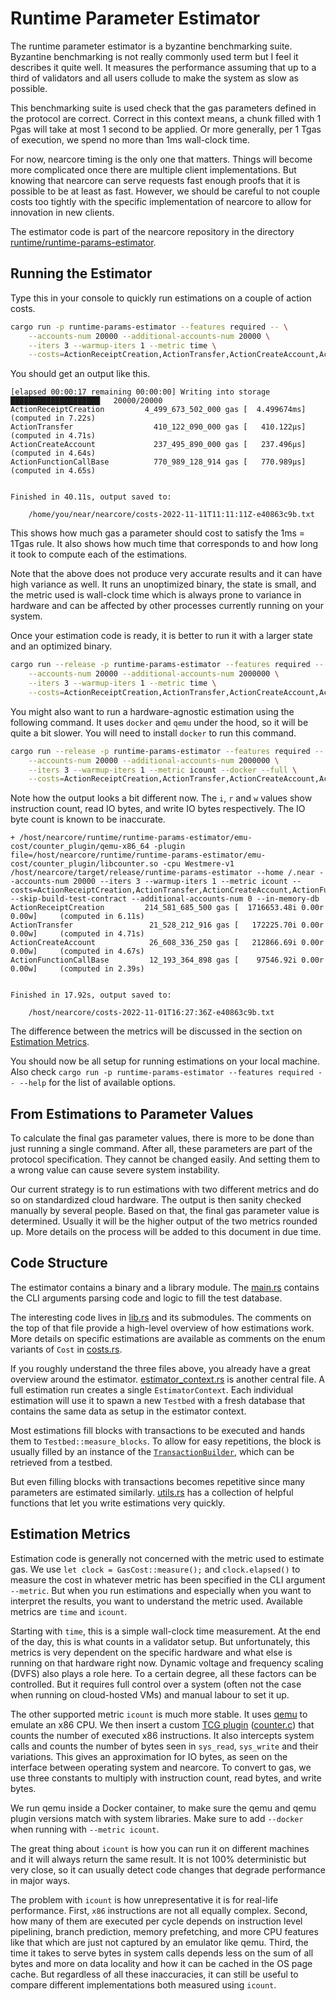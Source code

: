 # Runtime Parameter Estimator

The runtime parameter estimator is a byzantine benchmarking suite. Byzantine
benchmarking is not really commonly used term but I feel it describes it quite
well. It measures the performance assuming that up to a third of validators and
all users collude to make the system as slow as possible.

This benchmarking suite is used check that the gas parameters defined in the
protocol are correct. Correct in this context means, a chunk filled with 1 Pgas
will take at most 1 second to be applied. Or more generally, per 1 Tgas of
execution, we spend no more than 1ms wall-clock time. 

For now, nearcore timing is the only one that matters. Things will become more
complicated once there are multiple client implementations. But knowing that
nearcore can serve requests fast enough proofs that it is possible to be at
least as fast. However, we should be careful to not couple costs too tightly
with the specific implementation of nearcore to allow for innovation in new
clients.

The estimator code is part of the nearcore repository in the directory
[runtime/runtime-params-estimator](https://github.com/near/nearcore/tree/master/runtime/runtime-params-estimator).

## Running the Estimator

Type this in your console to quickly run estimations on a couple of action costs.

```bash
cargo run -p runtime-params-estimator --features required -- \
    --accounts-num 20000 --additional-accounts-num 20000 \
    --iters 3 --warmup-iters 1 --metric time \
    --costs=ActionReceiptCreation,ActionTransfer,ActionCreateAccount,ActionFunctionCallBase
```

You should get an output like this.

```
[elapsed 00:00:17 remaining 00:00:00] Writing into storage ████████████████████   20000/20000  
ActionReceiptCreation         4_499_673_502_000 gas [  4.499674ms]    (computed in 7.22s) 
ActionTransfer                  410_122_090_000 gas [   410.122µs]    (computed in 4.71s) 
ActionCreateAccount             237_495_890_000 gas [   237.496µs]    (computed in 4.64s) 
ActionFunctionCallBase          770_989_128_914 gas [   770.989µs]    (computed in 4.65s) 


Finished in 40.11s, output saved to:

    /home/you/near/nearcore/costs-2022-11-11T11:11:11Z-e40863c9b.txt
```

This shows how much gas a parameter should cost to satisfy the 1ms = 1Tgas rule.
It also shows how much time that corresponds to and how long it took to compute
each of the estimations.

Note that the above does not produce very accurate results and it can have high
variance as well. It runs an unoptimized binary, the state is small, and the
metric used is wall-clock time which is always prone to variance in hardware and
can be affected by other processes currently running on your system.

Once your estimation code is ready, it is better to run it with a larger state
and an optimized binary.

```bash
cargo run --release -p runtime-params-estimator --features required -- \
    --accounts-num 20000 --additional-accounts-num 2000000 \
    --iters 3 --warmup-iters 1 --metric time \
    --costs=ActionReceiptCreation,ActionTransfer,ActionCreateAccount,ActionFunctionCallBase
```

You might also want to run a hardware-agnostic estimation using the following
command. It uses `docker` and `qemu` under the hood, so it will be quite a bit
slower. You will need to install `docker` to run this command.


```bash
cargo run --release -p runtime-params-estimator --features required -- \
    --accounts-num 20000 --additional-accounts-num 2000000 \
    --iters 3 --warmup-iters 1 --metric icount --docker --full \
    --costs=ActionReceiptCreation,ActionTransfer,ActionCreateAccount,ActionFunctionCallBase
```

Note how the output looks a bit different now. The `i`, `r` and `w` values show
instruction count, read IO bytes, and write IO bytes respectively. The IO byte
count is known to be inaccurate.

```
+ /host/nearcore/runtime/runtime-params-estimator/emu-cost/counter_plugin/qemu-x86_64 -plugin file=/host/nearcore/runtime/runtime-params-estimator/emu-cost/counter_plugin/libcounter.so -cpu Westmere-v1 /host/nearcore/target/release/runtime-params-estimator --home /.near --accounts-num 20000 --iters 3 --warmup-iters 1 --metric icount --costs=ActionReceiptCreation,ActionTransfer,ActionCreateAccount,ActionFunctionCallBase --skip-build-test-contract --additional-accounts-num 0 --in-memory-db
ActionReceiptCreation         214_581_685_500 gas [  1716653.48i 0.00r 0.00w]     (computed in 6.11s) 
ActionTransfer                 21_528_212_916 gas [   172225.70i 0.00r 0.00w]     (computed in 4.71s) 
ActionCreateAccount            26_608_336_250 gas [   212866.69i 0.00r 0.00w]     (computed in 4.67s) 
ActionFunctionCallBase         12_193_364_898 gas [    97546.92i 0.00r 0.00w]     (computed in 2.39s) 


Finished in 17.92s, output saved to:

    /host/nearcore/costs-2022-11-01T16:27:36Z-e40863c9b.txt
```

The difference between the metrics will be discussed in the
section on [Estimation Metrics](#estimation-metrics).

You should now be all setup for running estimations on your local machine. Also
check `cargo run -p runtime-params-estimator --features required -- --help` for
the list of available options.

## From Estimations to Parameter Values

To calculate the final gas parameter values, there is more to be done than just
running a single command. After all, these parameters are part of the protocol
specification. They cannot be changed easily. And setting them to a wrong value
can cause severe system instability.

Our current strategy is to run estimations
with two different metrics and do so on standardized cloud hardware. The output
is then sanity checked manually by several people. Based on that, the final gas
parameter value is determined. Usually it will be the higher output of the two
metrics rounded up. More details on the process will be added to this document
in due time.

## Code Structure
The estimator contains a binary and a library module. The
[main.rs](https://github.com/near/nearcore/blob/e40863c9ba61a0de140c869583b2113358605771/runtime/runtime-params-estimator/src/main.rs)
contains the CLI arguments parsing code and logic to fill the test database.

The interesting code lives in
[lib.rs](https://github.com/near/nearcore/blob/e40863c9ba61a0de140c869583b2113358605771/runtime/runtime-params-estimator/src/lib.rs)
and its submodules. The comments on the top of that file provide a
high-level overview of how estimations work. More details on specific
estimations are available as comments on the enum variants of `Cost` in
[costs.rs](https://github.com/near/nearcore/blob/e40863c9ba61a0de140c869583b2113358605771/runtime/runtime-params-estimator/src/cost.rs#L9).

If you roughly understand the three files above, you already have a great
overview around the estimator.
[estimator_context.rs](https://github.com/near/nearcore/blob/e40863c9ba61a0de140c869583b2113358605771/runtime/runtime-params-estimator/src/estimator_context.rs)
is another central file. A full estimation run creates a single
`EstimatorContext`. Each individual estimation will use it to spawn a new
`Testbed` with a fresh database that contains the same data as setup in the
estimator context.

Most estimations fill blocks with transactions to be executed and hands them to
`Testbed::measure_blocks`. To allow for easy repetitions, the block is usually
filled by an instance of the
[`TransactionBuilder`](https://github.com/near/nearcore/blob/e40863c9ba61a0de140c869583b2113358605771/runtime/runtime-params-estimator/src/transaction_builder.rs),
which can be retrieved from a testbed.

But even filling blocks with transactions becomes repetitive since many
parameters are estimated similarly.
[utils.rs](https://github.com/near/nearcore/blob/master/runtime/runtime-params-estimator/src/utils.rs)
has a collection of helpful functions that let you write estimations very
quickly.

## Estimation Metrics

Estimation code is generally not concerned with the metric used to estimate gas.
We use `let clock = GasCost::measure();` and `clock.elapsed()` to measure the
cost in whatever metric has been specified in the CLI argument `--metric`. But
when you run estimations and especially when you want to interpret the results,
you want to understand the metric used. Available metrics are `time` and
`icount`.

Starting with `time`, this is a simple wall-clock time measurement. At the end
of the day, this is what counts in a validator setup. But unfortunately, this
metrics is very dependent on the specific hardware and what else is running on
that hardware right now. Dynamic voltage and frequency scaling (DVFS) also plays
a role here. To a certain degree, all these factors can be controlled. But it
requires full control over a system (often not the case when running on
cloud-hosted VMs) and manual labour to set it up.

The other supported metric `icount` is much more stable. It uses
[qemu](https://www.qemu.org/) to emulate an x86 CPU. We then insert a custom
[TCG plugin](https://qemu.readthedocs.io/en/latest/devel/tcg-plugins.html)
([counter.c](https://github.com/near/nearcore/blob/08c4a1bd4b16847eb1c2fccee36bf16f6efb71fd/runtime/runtime-params-estimator/emu-cost/counter_plugin/counter.c))
that counts the number of executed x86 instructions. It also intercepts system
calls and counts the number of bytes seen in `sys_read`, `sys_write` and their
variations. This gives an approximation for IO bytes, as seen on the interface
between operating system and nearcore. To convert to gas, we use  three
constants to multiply with instruction count, read bytes, and write bytes.

We run qemu inside a Docker container, to make sure the qemu and qemu plugin
versions match with system libraries. Make sure to add `--docker` when running
with `--metric icount`.

The great thing about `icount` is how you can run it on different machines and
it will always return the same result. It is not 100% deterministic but very
close, so it can usually detect code changes that degrade performance in major
ways.

The problem with `icount` is how unrepresentative it is for real-life
performance. First, `x86` instructions are not all equally complex. Second, how
many of them are executed per cycle depends on instruction level pipelining,
branch prediction, memory prefetching, and more CPU features like that which are
just not captured by an emulator like qemu. Third, the time it takes to serve
bytes in system calls depends less on the sum of all bytes and more on data
locality and how it can be cached in the OS page cache. But regardless of all
these inaccuracies, it can still be useful to compare different implementations
both measured using `icount`.

<!-- TODO: how to add a new host function estimation -->
<!-- TODO: state of IO estimations -->
<!-- TODO: CE and Warehouse -->
<!-- TODO: ... -->